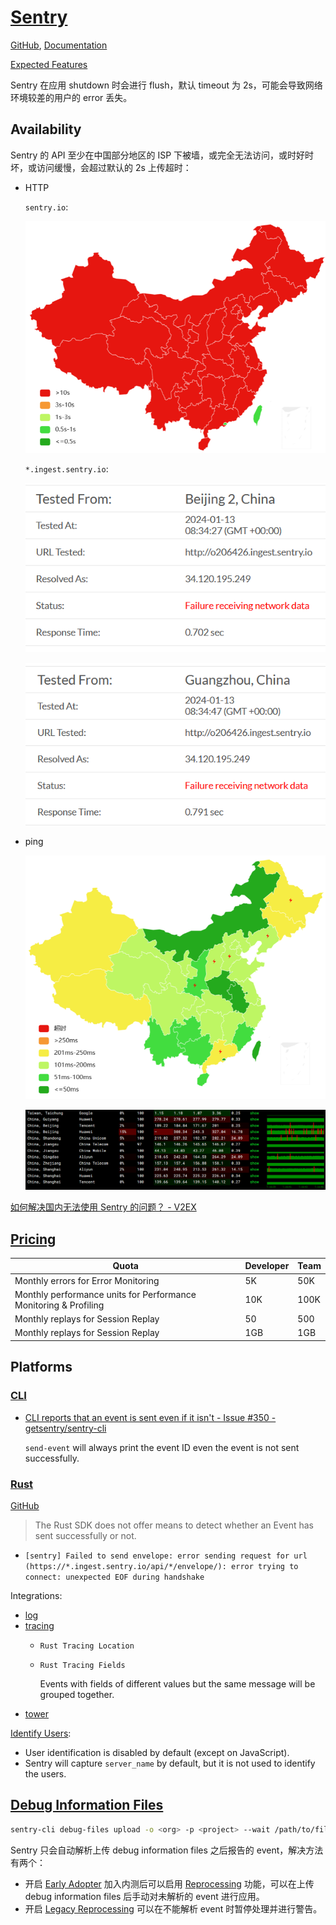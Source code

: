 # [Sentry](https://sentry.io/)
[GitHub](https://github.com/getsentry/sentry), [Documentation](https://docs.sentry.io/)

[Expected Features](https://develop.sentry.dev/sdk/features/)

Sentry 在应用 shutdown 时会进行 flush，默认 timeout 为 2s，可能会导致网络环境较差的用户的 error 丢失。

## Availability
Sentry 的 API 至少在中国部分地区的 ISP 下被墙，或完全无法访问，或时好时坏，或访问缓慢，会超过默认的 2s 上传超时：
- HTTP

  `sentry.io`:

  ![](images/Sentry/itdog-http.png)

  `*.ingest.sentry.io`:

  ![](images/Sentry/beijing.png)

  ![](images/Sentry/guangzhou.png)

- ping

  ![](images/Sentry/itdog.png)

  ![](images/Sentry/ping.pe.png)

[如何解决国内无法使用 Sentry 的问题？ - V2EX](https://www.v2ex.com/t/941564)

## [Pricing](https://sentry.io/pricing/)
Quota | Developer | Team
--- | --- | ---
Monthly errors for Error Monitoring | 5K | 50K
Monthly performance units for Performance Monitoring & Profiling | 10K | 100K
Monthly replays for Session Replay | 50 | 500
Monthly replays for Session Replay | 1GB | 1GB

## Platforms
### [CLI](https://github.com/getsentry/sentry-cli)
- [CLI reports that an event is sent even if it isn't - Issue #350 - getsentry/sentry-cli](https://github.com/getsentry/sentry-cli/issues/350)

  `send-event` will always print the event ID even the event is not sent successfully.

### [Rust](https://docs.sentry.io/platforms/rust/)
[GitHub](https://github.com/getsentry/sentry-rust/tree/master/sentry)

> The Rust SDK does not offer means to detect whether an Event has sent successfully or not.

- `[sentry] Failed to send envelope: error sending request for url (https://*.ingest.sentry.io/api/*/envelope/): error trying to connect: unexpected EOF during handshake`

Integrations:
- [log](https://docs.rs/sentry-log/0.31.3/sentry_log/)
- [tracing](https://docs.rs/sentry-tracing/latest/sentry_tracing/index.html)
  - `Rust Tracing Location`
  - `Rust Tracing Fields`

    Events with fields of different values but the same message will be grouped together.
- [tower](https://crates.io/crates/sentry-tower)

[Identify Users](https://docs.sentry.io/platforms/rust/enriching-events/identify-user/):
- User identification is disabled by default (except on JavaScript).
- Sentry will capture `server_name` by default, but it is not used to identify the users.

## [Debug Information Files](https://docs.sentry.io/platforms/native/data-management/debug-files/)
```sh
sentry-cli debug-files upload -o <org> -p <project> --wait /path/to/files...
```

Sentry 只会自动解析上传 debug information files 之后报告的 event，解决方法有两个：
- 开启 [Early Adopter](https://docs.sentry.io/product/accounts/early-adopter-features/) 加入内测后可以启用 [Reprocessing](https://docs.sentry.io/product/issues/reprocessing/) 功能，可以在上传 debug information files 后手动对未解析的 event 进行应用。
- 开启 [Legacy Reprocessing](https://docs.sentry.io/product/issues/reprocessing/#legacy-reprocessing) 可以在不能解析 event 时暂停处理并进行警告。


